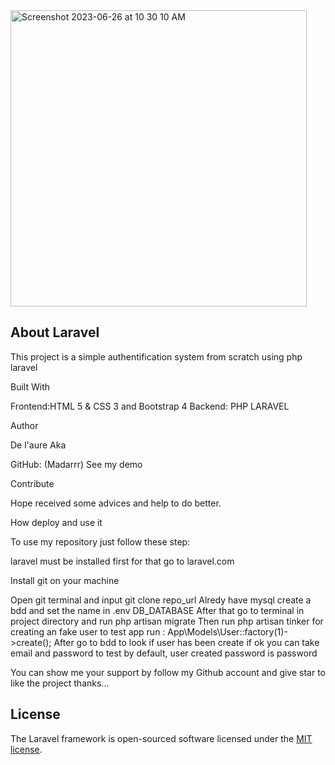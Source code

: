 <img width="474" alt="Screenshot 2023-06-26 at 10 30 10 AM" src="https://github.com/madarrr/Auth-with-laravel/assets/40875012/2b9cae62-fb6e-4f21-b381-87f5ecedda58">

## About Laravel
This project is a simple authentification system from scratch using php laravel

Built With

Frontend:HTML 5 & CSS 3 and Bootstrap 4
Backend: PHP LARAVEL

Author

De l'aure Aka

GitHub: (Madarrr)
See my demo

Contribute

Hope received some advices and help to do better.

How deploy and use it

To use my repository just follow these step:

laravel must be installed first for that go to laravel.com

Install git on your machine

Open git terminal and input git clone repo_url
Alredy have mysql create a bdd and set the name  in .env DB_DATABASE
After that go to terminal in project directory and run php artisan migrate
Then run php artisan tinker for creating an fake user to test app
run : App\Models\User::factory(1)->create();
After go to bdd to look if user has been create if ok you can take email and password to test by default,
user created password is password

You can show me your support by follow my Github account and give star to like the project thanks...

## License

The Laravel framework is open-sourced software licensed under the [MIT license](https://opensource.org/licenses/MIT).

